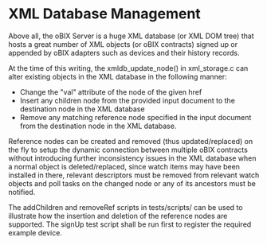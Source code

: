# XML Database Management

Above all, the oBIX Server is a huge XML database (or XML DOM tree) that hosts a great number of XML objects (or oBIX contracts) signed up or appended by oBIX adapters such as devices and their history records.

At the time of this writing, the xmldb_update_node() in xml_storage.c can alter existing objects in the XML database in the following manner:

* Change the "val" attribute of the node of the given href
* Insert any children node from the provided input document to the destination node in the XML database
* Remove any matching reference node specified in the input document from the destination node in the XML database.

Reference nodes can be created and removed (thus updated/replaced) on the fly to setup the dynamic connection between multiple oBIX contracts without introducing further inconsistency issues in the XML database when a normal object is deleted/replaced, since watch items may have been installed in there, relevant descriptors must be removed from relevant watch objects and poll tasks on the changed node or any of its ancestors must be notified.

The addChildren and removeRef scripts in tests/scripts/ can be used to illustrate how the insertion and deletion of the reference nodes are supported. The signUp test script shall be run first to register the required example device.

